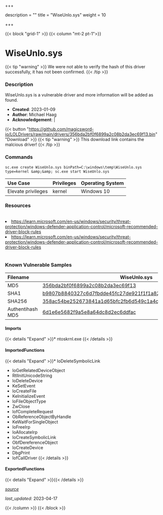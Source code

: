 +++

description = ""
title = "WiseUnlo.sys"
weight = 10

+++


{{< block "grid-1" >}}
{{< column "mt-2 pt-1">}}


# WiseUnlo.sys 


{{< tip "warning" >}}
We were not able to verify the hash of this driver successfully, it has not been confirmed.
{{< /tip >}}


### Description

WiseUnlo.sys is a vulnerable driver and more information will be added as found.

- **Created**: 2023-01-09
- **Author**: Michael Haag
- **Acknowledgement**:  | [](https://twitter.com/)

{{< button "https://github.com/magicsword-io/LOLDrivers/raw/main/drivers/356bda2bf0f6899a2c08b2da3ec69f13.bin" "Download" >}}
{{< tip "warning" >}}
This download link contains the malcious driver!
{{< /tip >}}

### Commands

```
sc.exe create WiseUnlo.sys binPath=C:\windows\temp\WiseUnlo.sys type=kernel &amp;&amp; sc.exe start WiseUnlo.sys
```

| Use Case | Privileges | Operating System | 
|:---- | ---- | ---- |
| Elevate privileges | kernel | Windows 10 |

### Resources
<br>
<li><a href=" https://learn.microsoft.com/en-us/windows/security/threat-protection/windows-defender-application-control/microsoft-recommended-driver-block-rules"> https://learn.microsoft.com/en-us/windows/security/threat-protection/windows-defender-application-control/microsoft-recommended-driver-block-rules</a></li>
<li><a href="https://learn.microsoft.com/en-us/windows/security/threat-protection/windows-defender-application-control/microsoft-recommended-driver-block-rules">https://learn.microsoft.com/en-us/windows/security/threat-protection/windows-defender-application-control/microsoft-recommended-driver-block-rules</a></li>
<br>

### Known Vulnerable Samples

| Filename | WiseUnlo.sys |
|:---- | ---- | 
| MD5 | <a href="https://www.virustotal.com/gui/file/356bda2bf0f6899a2c08b2da3ec69f13">356bda2bf0f6899a2c08b2da3ec69f13</a> |
| SHA1 | <a href="https://www.virustotal.com/gui/file/b9807b8840327c6d7fbdde45fc27de921f1f1a82">b9807b8840327c6d7fbdde45fc27de921f1f1a82</a> |
| SHA256 | <a href="https://www.virustotal.com/gui/file/358ac54be252673841a1d65bfc2fb6d549c1a4c877fa7f5e1bfa188f30375d69">358ac54be252673841a1d65bfc2fb6d549c1a4c877fa7f5e1bfa188f30375d69</a> |
| Authentihash MD5 | <a href="https://www.virustotal.com/gui/search/authentihash%253A6d1e6e5682f9a5e8a64dc8d2ec6ddfac">6d1e6e5682f9a5e8a64dc8d2ec6ddfac</a> || Authentihash SHA1 | <a href="https://www.virustotal.com/gui/search/authentihash%253A49fb554b77c8d533e4a1ff30bbc60ef7f80b7055">49fb554b77c8d533e4a1ff30bbc60ef7f80b7055</a> || Authentihash SHA256 | <a href="https://www.virustotal.com/gui/search/authentihash%253Ac36ace67f4e25f391e8709776348397e4fd3930e641b32c1b0da398e59199ca7">c36ace67f4e25f391e8709776348397e4fd3930e641b32c1b0da398e59199ca7</a> || Signature | Lespeed Technology Co., Ltd, COMODO RSA Extended Validation Code Signing CA, Sectigo (formerly Comodo CA)   || Company | WiseCleaner.com || Description | WiseUnlo || Product | WiseUnlo || OriginalFilename | WiseUnlo.sys |
#### Imports
{{< details "Expand" >}}* ntoskrnl.exe
{{< /details >}}
#### ImportedFunctions
{{< details "Expand" >}}* IoDeleteSymbolicLink
* IoGetRelatedDeviceObject
* RtlInitUnicodeString
* IoDeleteDevice
* KeSetEvent
* IoCreateFile
* KeInitializeEvent
* IoFileObjectType
* ZwClose
* IofCompleteRequest
* ObReferenceObjectByHandle
* KeWaitForSingleObject
* IoFreeIrp
* IoAllocateIrp
* IoCreateSymbolicLink
* ObfDereferenceObject
* IoCreateDevice
* DbgPrint
* IofCallDriver
{{< /details >}}
#### ExportedFunctions
{{< details "Expand" >}}{{< /details >}}



[*source*](https://github.com/magicsword-io/LOLDrivers/tree/main/yaml/wiseunlo.yaml)

*last_updated:* 2023-04-17








{{< /column >}}
{{< /block >}}
